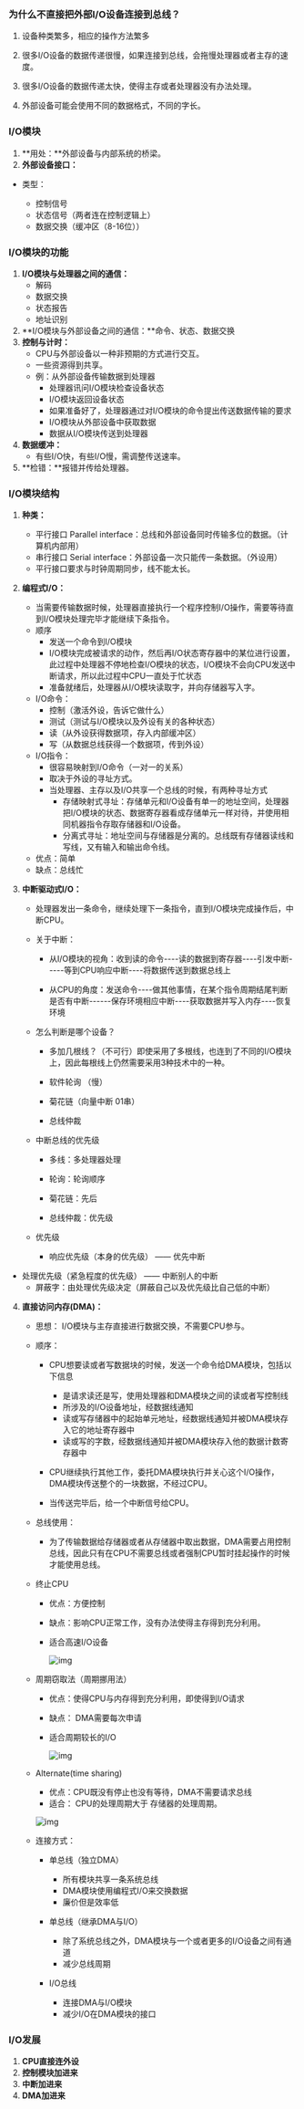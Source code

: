 ### 为什么不直接把外部I/O设备连接到总线？

1. 设备种类繁多，相应的操作方法繁多

2. 很多I/O设备的数据传递很慢，如果连接到总线，会拖慢处理器或者主存的速度。

3. 很多I/O设备的数据传递太快，使得主存或者处理器没有办法处理。

4. 外部设备可能会使用不同的数据格式，不同的字长。

### I/O模块

1. **用处：**外部设备与内部系统的桥梁。
2. **外部设备接口：**
+ 类型：
  
  + 控制信号
   + 状态信号（两者连在控制逻辑上）
  + 数据交换（缓冲区（8-16位））

### I/O模块的功能

1. **I/O模块与处理器之间的通信：**
   + 解码
   + 数据交换
   + 状态报告
   + 地址识别
2. **I/O模块与外部设备之间的通信：**命令、状态、数据交换
3. **控制与计时：**
   + CPU与外部设备以一种非预期的方式进行交互。
   + 一些资源得到共享。
   + 例：从外部设备传输数据到处理器
     + 处理器讯问I/O模块检查设备状态
     + I/O模块返回设备状态
     + 如果准备好了，处理器通过对I/O模块的命令提出传送数据传输的要求
     + I/O模块从外部设备中获取数据
     + 数据从I/O模块传送到处理器
4. **数据缓冲：**
   + 有些I/O快，有些I/O慢，需调整传送速率。
5. **检错：**报错并传给处理器。

### I/O模块结构

1. **种类：**

   + 平行接口 Parallel interface：总线和外部设备同时传输多位的数据。（计算机内部用）
   + 串行接口 Serial interface：外部设备一次只能传一条数据。（外设用）
   + 平行接口要求与时钟周期同步，线不能太长。

2. **编程式I/O：**

   + 当需要传输数据时候，处理器直接执行一个程序控制I/O操作，需要等待直到I/O模块处理完毕才能继续下条指令。
   + 顺序
     + 发送一个命令到I/O模块
     + I/O模块完成被请求的动作，然后再I/O状态寄存器中的某位进行设置，此过程中处理器不停地检查I/O模块的状态，I/O模块不会向CPU发送中断请求，所以此过程中CPU一直处于忙状态
     + 准备就绪后，处理器从I/O模块读取字，并向存储器写入字。
   + I/O命令：
     + 控制（激活外设，告诉它做什么）
     + 测试（测试与I/O模块以及外设有关的各种状态）
     + 读（从外设获得数据项，存入内部缓冲区）
     + 写（从数据总线获得一个数据项，传到外设）
   + I/O指令：
     + 很容易映射到I/O命令（一对一的关系）
     + 取决于外设的寻址方式。
     + 当处理器、主存以及I/O共享一个总线的时候，有两种寻址方式
       + 存储映射式寻址：存储单元和I/O设备有单一的地址空间，处理器把I/O模块的状态、数据寄存器看成存储单元一样对待，并使用相同机器指令存取存储器和I/O设备。
       + 分离式寻址：地址空间与存储器是分离的。总线既有存储器读线和写线，又有输入和输出命令线。
   + 优点：简单
   + 缺点：总线忙

3. **中断驱动式I/O：**

   + 处理器发出一条命令，继续处理下一条指令，直到I/O模块完成操作后，中断CPU。

   + 关于中断：

     + 从I/O模块的视角：收到读的命令----读的数据到寄存器----引发中断-----等到CPU响应中断----将数据传送到数据总线上

     + 从CPU的角度：发送命令----做其他事情，在某个指令周期结尾判断是否有中断------保存环境相应中断----获取数据并写入内存----恢复环境

   + 怎么判断是哪个设备？

     + 多加几根线？（不可行）即使采用了多根线，也连到了不同的I/O模块上，因此每根线上仍然需要采用3种技术中的一种。

     + 软件轮询 （慢）

     + 菊花链（向量中断 01串）

     + 总线仲裁

   + 中断总线的优先级

     + 多线：多处理器处理

     + 轮询：轮询顺序

     + 菊花链：先后

     + 总线仲裁：优先级

   + 优先级

     + 响应优先级（本身的优先级） —— 优先中断
  + 处理优先级（紧急程度的优先级） —— 中断别人的中断
     + 屏蔽字：由处理优先级决定（屏蔽自己以及优先级比自己低的中断）
   
4. **直接访问内存(DMA)：**

   + 思想： I/O模块与主存直接进行数据交换，不需要CPU参与。

   + 顺序：

     + CPU想要读或者写数据块的时候，发送一个命令给DMA模块，包括以下信息
       + 是请求读还是写，使用处理器和DMA模块之间的读或者写控制线
       + 所涉及的I/O设备地址，经数据线通知
       + 读或写存储器中的起始单元地址，经数据线通知并被DMA模块存入它的地址寄存器中
       + 读或写的字数，经数据线通知并被DMA模块存入他的数据计数寄存器中    

     + CPU继续执行其他工作，委托DMA模块执行并关心这个I/O操作，DMA模块传送整个的一块数据，不经过CPU。
     + 当传送完毕后，给一个中断信号给CPU。

   + 总线使用：

     + 为了传输数据给存储器或者从存储器中取出数据，DMA需要占用控制总线，因此只有在CPU不需要总线或者强制CPU暂时挂起操作的时候才能使用总线。

   + 终止CPU

     + 优点：方便控制

     + 缺点：影响CPU正常工作，没有办法使得主存得到充分利用。

     + 适合高速I/O设备

       ![img](assets/clip_image002-1578302591207.png)

   + 周期窃取法（周期挪用法）

     + 优点：使得CPU与内存得到充分利用，即使得到I/O请求

     + 缺点： DMA需要每次申请

     + 适合周期较长的I/O

       ![img](assets/clip_image002-1578302611074.png)

   + Alternate(time sharing)

     + 优点：CPU既没有停止也没有等待，DMA不需要请求总线
     + 适合： CPU的处理周期大于 存储器的处理周期。

     ![img](assets/clip_image002-1578302681395.png)

   + 连接方式：

     + 单总线（独立DMA）
       + 所有模块共享一条系统总线
       + DMA模块使用编程式I/O来交换数据
       + 廉价但是效率低

     + 单总线（继承DMA与I/O）
       + 除了系统总线之外，DMA模块与一个或者更多的I/O设备之间有通道
       + 减少总线周期
     + I/O总线
       + 连接DMA与I/O模块
       + 减少I/O在DMA模块的接口

### I/O发展

1. **CPU直接连外设**
2. **控制模块加进来**
3. **中断加进来**
4. **DMA加进来**